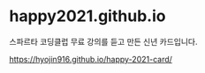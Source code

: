 # happy2021.github.io

스파르타 코딩클럽 무료 강의를 듣고 만든 신년 카드입니다. 

https://hyojin916.github.io/happy-2021-card/
